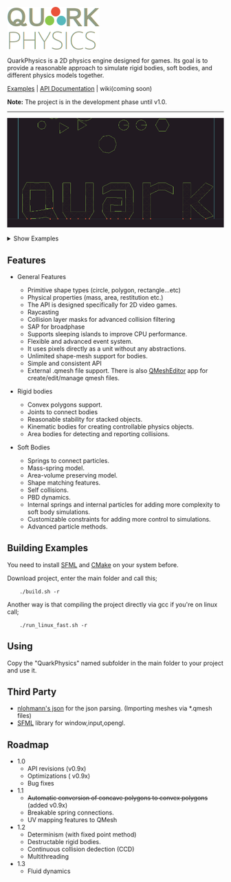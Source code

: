 ![Quark Physics](images/logo.png)

QuarkPhysics is a 2D physics engine designed for games. Its goal is to provide a reasonable approach to simulate rigid bodies, soft bodies, and different physics models together.

[Examples](https://github.com/erayzesen/QuarkPhysics/tree/master/examples) | [API Documentation](https://erayzesen.github.io/QuarkPhysics/documentation/) | wiki(coming soon)

**Note:** The project is in the development phase until v1.0.  

 ---
 ![Example 01](images/example_01_a.gif)
 <details>
 <summary> Show Examples</summary>

 ![Example 02](images/example_02.gif)
 ![Example 02](images/example_04.gif)
 ![Example 02](images/example_05.gif)
 ![Example 03](images/example_03.gif)
 ![Example 02](images/example_06.gif)

 </details>



## Features
* General Features
  * Primitive shape types (circle, polygon, rectangle...etc) 
  * Physical properties (mass, area, restitution etc.)
  * The API is designed specifically for 2D video games. 
  * Raycasting
  * Collision layer masks for advanced collision filtering
  * SAP for broadphase
  * Supports sleeping islands to improve CPU performance.
  * Flexible and advanced event system.
  * It uses pixels directly as a unit without any abstractions.
  * Unlimited shape-mesh support for bodies.
  * Simple and consistent API
  * External .qmesh file support. There is also [QMeshEditor](https://github.com/erayzesen/QMeshEditor) app for create/edit/manage qmesh files. 
   
* Rigid bodies
  * Convex polygons support. 
  * Joints to connect bodies
  * Reasonable stability for stacked objects.
  * Kinematic bodies for creating controllable physics objects. 
  * Area bodies for detecting and reporting collisions.

* Soft Bodies
  * Springs to connect particles.
  * Mass-spring model.
  * Area-volume preserving model.
  * Shape matching features.
  * Self collisions.
  * PBD dynamics.
  * Internal springs and internal particles for adding more complexity to soft body simulations.
  * Customizable constraints for adding more control to simulations.
  * Advanced particle methods. 
  
## Building Examples
You need to install [SFML](https://www.sfml-dev.org/) and [CMake](https://cmake.org/) on your system before. 

Download project, enter the main folder and call this;

        ./build.sh -r
Another way is that compiling the project directly via gcc if you're on linux call; 

        ./run_linux_fast.sh -r

## Using
Copy the "QuarkPhysics" named subfolder in the main folder to your project and use it. 

## Third Party 
- [nlohmann's json](https://github.com/nlohmann/json) for the json parsing. (Importing meshes via *.qmesh files)
- [SFML](https://www.sfml-dev.org/) library for window,input,opengl. 

## Roadmap
* 1.0
  * API revisions (v0.9x)
  * Optimizations ( v0.9x)
  * Bug fixes 
* 1.1
  * ~~Automatic conversion of concave polygons to convex polygons~~ (added v0.9x)
  * Breakable spring connections.
  * UV mapping features to QMesh
* 1.2
   * Determinism (with fixed point method)
   * Destructable rigid bodies.
   * Continuous collision dedection (CCD)
   * Multithreading
* 1.3
    * Fluid dynamics





